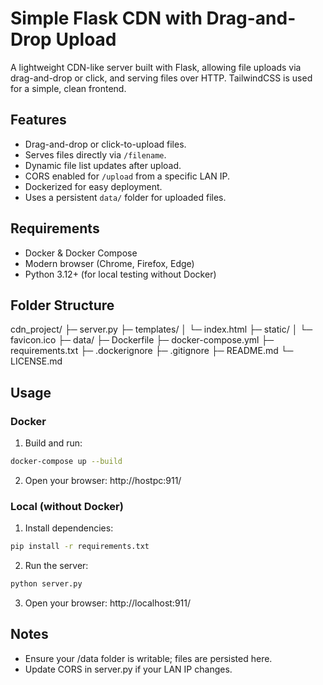 # Simple Flask CDN with Drag-and-Drop Upload

A lightweight CDN-like server built with Flask, allowing file uploads via drag-and-drop or click, and serving files over HTTP. TailwindCSS is used for a simple, clean frontend.

## Features

- Drag-and-drop or click-to-upload files.
- Serves files directly via `/filename`.
- Dynamic file list updates after upload.
- CORS enabled for `/upload` from a specific LAN IP.
- Dockerized for easy deployment.
- Uses a persistent `data/` folder for uploaded files.

## Requirements

- Docker & Docker Compose
- Modern browser (Chrome, Firefox, Edge)
- Python 3.12+ (for local testing without Docker)

## Folder Structure

cdn_project/
├─ server.py
├─ templates/
│ └─ index.html
├─ static/
│ └─ favicon.ico
├─ data/
├─ Dockerfile
├─ docker-compose.yml
├─ requirements.txt
├─ .dockerignore
├─ .gitignore
├─ README.md
└─ LICENSE.md

## Usage

### Docker

1. Build and run:

```bash
docker-compose up --build
```

2. Open your browser:
http://hostpc:911/

### Local (without Docker)

1. Install dependencies:

```bash
pip install -r requirements.txt
```

2. Run the server:

```bash
python server.py
```

3. Open your browser:
http://localhost:911/

## Notes
- Ensure your /data folder is writable; files are persisted here.
- Update CORS in server.py if your LAN IP changes.